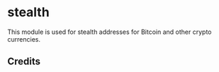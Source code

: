 stealth
=======

This module is used for stealth addresses for Bitcoin and other crypto currencies.




Credits
-------